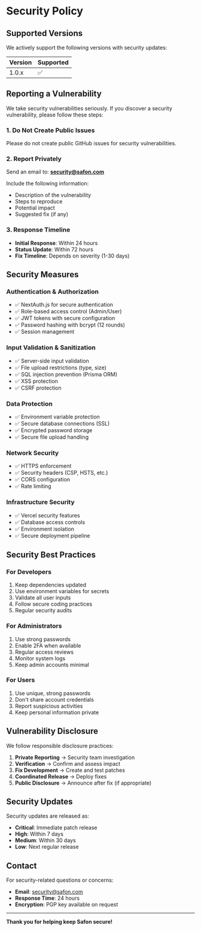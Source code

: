 # Security Policy

## Supported Versions

We actively support the following versions with security updates:

| Version | Supported          |
| ------- | ------------------ |
| 1.0.x   | :white_check_mark: |

## Reporting a Vulnerability

We take security vulnerabilities seriously. If you discover a security vulnerability, please follow these steps:

### 1. Do Not Create Public Issues
Please do not create public GitHub issues for security vulnerabilities.

### 2. Report Privately
Send an email to: **security@safon.com**

Include the following information:
- Description of the vulnerability
- Steps to reproduce
- Potential impact
- Suggested fix (if any)

### 3. Response Timeline
- **Initial Response**: Within 24 hours
- **Status Update**: Within 72 hours
- **Fix Timeline**: Depends on severity (1-30 days)

## Security Measures

### Authentication & Authorization
- ✅ NextAuth.js for secure authentication
- ✅ Role-based access control (Admin/User)
- ✅ JWT tokens with secure configuration
- ✅ Password hashing with bcrypt (12 rounds)
- ✅ Session management

### Input Validation & Sanitization
- ✅ Server-side input validation
- ✅ File upload restrictions (type, size)
- ✅ SQL injection prevention (Prisma ORM)
- ✅ XSS protection
- ✅ CSRF protection

### Data Protection
- ✅ Environment variable protection
- ✅ Secure database connections (SSL)
- ✅ Encrypted password storage
- ✅ Secure file upload handling

### Network Security
- ✅ HTTPS enforcement
- ✅ Security headers (CSP, HSTS, etc.)
- ✅ CORS configuration
- ✅ Rate limiting

### Infrastructure Security
- ✅ Vercel security features
- ✅ Database access controls
- ✅ Environment isolation
- ✅ Secure deployment pipeline

## Security Best Practices

### For Developers
1. Keep dependencies updated
2. Use environment variables for secrets
3. Validate all user inputs
4. Follow secure coding practices
5. Regular security audits

### For Administrators
1. Use strong passwords
2. Enable 2FA when available
3. Regular access reviews
4. Monitor system logs
5. Keep admin accounts minimal

### For Users
1. Use unique, strong passwords
2. Don't share account credentials
3. Report suspicious activities
4. Keep personal information private

## Vulnerability Disclosure

We follow responsible disclosure practices:

1. **Private Reporting** → Security team investigation
2. **Verification** → Confirm and assess impact
3. **Fix Development** → Create and test patches
4. **Coordinated Release** → Deploy fixes
5. **Public Disclosure** → Announce after fix (if appropriate)

## Security Updates

Security updates are released as:
- **Critical**: Immediate patch release
- **High**: Within 7 days
- **Medium**: Within 30 days
- **Low**: Next regular release

## Contact

For security-related questions or concerns:
- **Email**: security@safon.com
- **Response Time**: 24 hours
- **Encryption**: PGP key available on request

---

**Thank you for helping keep Safon secure!**

